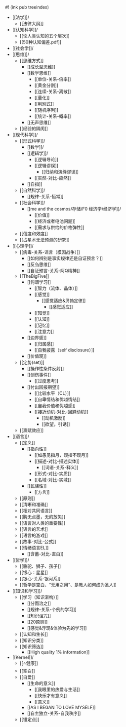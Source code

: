 #! (ink pub treeindex)

- [[法学]]/
	- [[法律大纲]]
- [[认知科学]]/
	- [[论人类认知的五个层次]]
	- [[50种认知偏差.pdf]]
- [[社会学]]/
- [[思维]]/
	- [[思维方式]]
		- [[成长型思维]]
		- [[数学思维]]
			- [[单位-关系-倍率]]
			- [[黄金分割]]
			- [[连续-关系-离散]]
			- [[量化]]
			- [[判别式]]
			- [[随机序列]]
			- [[统计-关系-概率]]
		- [[无声思维]]
	- [[经验的隔阂]]
- [[现代科学]]/
	- [[形式科学]]/
		- [[数学]]/
		- [[逻辑学]]/
			- [[逻辑导论]]
			- [[逻辑谬误]]
				- [[归纳和演绎谬误]]
			- [[实然-对比-应然]]
		- [[自指]]
	- [[自然科学]]/
		- [[规律-关系-恒常]]
	- [[社会科学]]/
		- [[me and the cosmos/存储/F0 经济学/经济学]]/
			- [[价值]]
			- [[经济或者电池问题]]
			- [[需求与供给的价格弹性]]
	- [[信度和效度]]
	- [[占星术无法预测的研究]]
- [[心理学]]/
	- [[病毒-关系-谣言（模因战争）]]
		- [[如何辨别是事实规律还是自证预言？]]
		- [[反刍思维]]
		- [[自证预言-关系-阿Q精神]]
	- [[TheBigFive]]
		- [[何谓学习]]
			- [[智力（流体、晶体）]]
			- [[感觉]]
				- [[感觉适应&贝勃定律]]
					- [[感觉适应]]
			- [[知觉]]
			- [[认知]]
			- [[记忆]]
			- [[注意力]]
		- [[边界感]]
			- [[归属感]]
			- [[自我披露（self disclosure）]]
		- [[价值观]]
	- [[定势(set)]]
		- [[操作性条件反射]]
		- [[创伤事件]]
			- [[过度思考]]
		- [[付出回报期望]]
			- [[比较水平（CL）]]
			- [[自卑情结和优越情结]]
			- [[自我价值和优越感]]
			- [[接近动机-对比-回避动机]]
				- [[动机激励]]
				- [[欲望，引诱]]
	- [[禀赋效应]]
- [[语言]]/
	- [[定义]]
		- [[指向性]]
			- [[如愚见指月，观指不观月]]
			- [[描述-对比-描述实体]]
				- [[词语-关系-释义]]
			- [[形式-对比-实质]]
			- [[名域-对比-实域]]
		- [[民族性]]
			- [[方言]]
	- [[原则]]
	- [[清晰和准确]]
	- [[相对共同语言]]
	- [[胸无点墨，无的放矢]]
	- [[语言对人类的重要性]]
	- [[语言的艺术]]
	- [[语言的游戏]]
	- [[故事-对比-公式]]
	- [[情绪语言EL]]
		- [[含蓄-对比-直白]]
- [[哲学]]/
	- [[骆驼、狮子、孩子]]
	- [[银心：星星]]
	- [[银心-关系-银河系]]
	- [[哲学是空白、“无用之用”、是教人如何成为圣人]]
- [[知识和学习]]/
	- [[学习（知识渐构）]]
		- [[分而治之]]
		- [[规律-关系-个例的学习]]
		- [[知识诅咒]]
		- [[20原则]]
		- [[感觉&浮现&体验为先的学习]]
	- [[认知和生长]]
	- [[知识分类]]
	- [[知识筛选]]
		- [[High quality 1% information]]
- [[Kernel]]/
	- [[⭐健康]]
	- [[空白]]
	- [[自爱]]
		- [[生命的意义]]
			- [[我眼里的热爱与生活]]
			- [[快乐才有意义]]
			- [[意义]]
		- [[AS I BEGAN TO LOVE MYSELF]]
		- [[自主独立-关系-自我秩序]]
	- [[锚定点]]